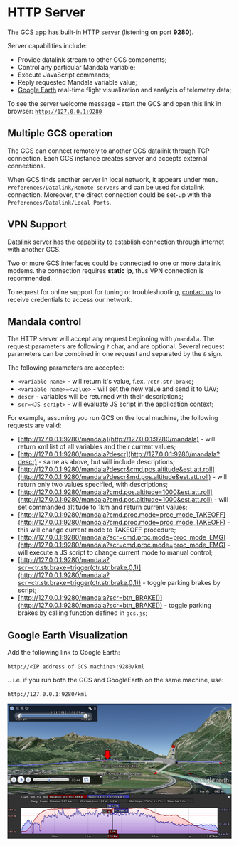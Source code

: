 ---
---

# HTTP Server

The GCS app has built-in HTTP server (listening on port **9280**).

Server capabilities include:

* Provide datalink stream to other GCS components;
* Control any particular Mandala variable;
* Execute JavaScript commands;
* Reply requested Mandala variable value;
* [Google Earth](http://earth.google.com) real-time flight visualization and analyzis of telemetry data;

To see the server welcome message - start the GCS and open this link in browser: [`http://127.0.0.1:9280`](http://127.0.0.1:9280)

## Multiple GCS operation

The GCS can connect remotely to another GCS datalink through TCP connection. Each GCS instance creates server and accepts external connections.

When GCS finds another server in local network, it appears under menu `Preferences/Datalink/Remote servers` and can be used for datalink connection. Moreover, the direct connection could be set-up with the `Preferences/Datalink/Local Ports`.

## VPN Support

Datalink server has the capability to establish connection through internet with another GCS.

Two or more GCS interfaces could be connected to one or more datalink modems. the connection requires **static ip**, thus VPN connection is recommended.

To request for online support for tuning or troubleshooting, [contact us](/contacts.md) to receive credentials to access our network.

## Mandala control

The HTTP server will accept any request beginning with `/mandala`. The request parameters are following `?` char, and are optional. Several request parameters can be combined in one request and separated by the `&` sign.

The following parameters are accepted:

* `<variable name>` - will return it's value, f.ex. `?ctr.str.brake`;
* `<variable name>=<value>` - will set the new value and send it to UAV;
* `descr` - variables will be returned with their descriptions;
* `scr=<JS script>` - will evaluate JS script in the application context;

For example, assuming you run GCS on the local machine, the following requests are valid:

* [http://127.0.0.1:9280/mandala](http://127.0.0.1:9280/mandala) - will return xml list of all variables and their current values;
* [http://127.0.0.1:9280/mandala?descr](http://127.0.0.1:9280/mandala?descr) - same as above, but will include descriptions;
* [http://127.0.0.1:9280/mandala?descr&cmd.pos.altitude&est.att.roll](http://127.0.0.1:9280/mandala?descr&md.pos.altitude&est.att.roll) - will return only two values specified, with descriptions;
* [http://127.0.0.1:9280/mandala?cmd.pos.altitude=1000&est.att.roll](http://127.0.0.1:9280/mandala?cmd.pos.altitude=1000&est.att.roll) - will set commanded altitude to 1km and return current values;
* [http://127.0.0.1:9280/mandala?cmd.proc.mode=proc_mode_TAKEOFF](http://127.0.0.1:9280/mandala?cmd.proc.mode=proc_mode_TAKEOFF) - this will change current mode to TAKEOFF procedure;
* [http://127.0.0.1:9280/mandala?scr=cmd.proc.mode=proc_mode_EMG](http://127.0.0.1:9280/mandala?scr=cmd.proc.mode=proc_mode_EMG) - will execute a JS script to change current mode to manual control;
* [http://127.0.0.1:9280/mandala?scr=ctr.str.brake=trigger(ctr.str.brake,0,1)](http://127.0.0.1:9280/mandala?scr=ctr.str.brake=trigger(ctr.str.brake,0,1)) - toggle parking brakes by script;
* [http://127.0.0.1:9280/mandala?scr=btn_BRAKE()](http://127.0.0.1:9280/mandala?scr=btn_BRAKE()) - toggle parking brakes by calling function defined in `gcs.js`;

## Google Earth Visualization

Add the following link to Google Earth:

`http://<IP address of GCS machine>:9280/kml`

.. i.e. if you run both the GCS and GoogleEarth on the same machine, use:

`http://127.0.0.1:9280/kml`

![GoogleEarth Visualization](img/googleearth.png)
